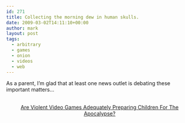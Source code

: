 ```yaml
---
id: 271
title: Collecting the morning dew in human skulls.
date: 2009-03-02T14:11:10+00:00
author: mark
layout: post
tags:
  - arbitrary
  - games
  - onion
  - videos
  - web
---
```

<p style="text-align: left;">
  As a parent, I&#8217;m glad that at least one news outlet is debating these important matters&#8230;
</p>

<p style="text-align: center;">
  <br /> <a href="http://www.theonion.com/content/video/are_violent_video_games">Are Violent Video Games Adequately Preparing Children For The Apocalypse?</a>
</p>